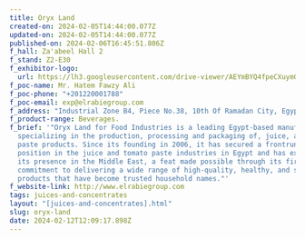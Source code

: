 ```yaml
---
title: Oryx Land
created-on: 2024-02-05T14:44:00.077Z
updated-on: 2024-02-05T14:44:00.077Z
published-on: 2024-02-06T16:45:51.806Z
f_hall: Za'abeel Hall 2
f_stand: Z2-E30
f_exhibitor-logo:
  url: https://lh3.googleusercontent.com/drive-viewer/AEYmBYQ4fpeCXuymGCcmzKbQeDafn0AQvz_iTHO6ZmLuZuURICeoW8QWF8KKQ_dTtmn50RZMQhH5vcFePtXxX9GrF_A9D8F1Pg=s1600
f_poc-name: Mr. Hatem Fawzy Ali
f_poc-phone: "+201220001788"
f_poc-email: exp@elrabiegroup.com
f_address: "Industrial Zone B4, Piece No.38, 10th Of Ramadan City, Egypt. "
f_product-range: Beverages.
f_brief: '"Oryx Land for Food Industries is a leading Egypt-based manufacturer
  specializing in the production, processing and packaging of, juice, and tomato
  paste products. Since its founding in 2006, it has secured a frontrunner
  position in the juice and tomato paste industries in Egypt and has expanded
  its presence in the Middle East, a feat made possible through its firm
  commitment to delivering a wide range of high-quality, healthy, and safe
  products that have become trusted household names."'
f_website-link: http://www.elrabiegroup.com
tags: juices-and-concentrates
layout: "[juices-and-concentrates].html"
slug: oryx-land
date: 2024-02-12T12:09:17.898Z
---
```

